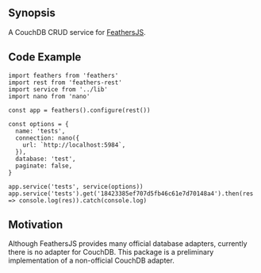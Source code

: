 ## Synopsis

A CouchDB CRUD service for [FeathersJS](https://github.com/feathersjs/feathers).

## Code Example

```
import feathers from 'feathers'
import rest from 'feathers-rest'
import service from '../lib'
import nano from 'nano'

const app = feathers().configure(rest())

const options = {
  name: 'tests',
  connection: nano({
    url: `http://localhost:5984`,
  }),
  database: 'test',
  paginate: false,
}

app.service('tests', service(options))
app.service('tests').get('18423385ef707d5fb46c61e7d70148a4').then(res => console.log(res)).catch(console.log)
```

## Motivation

Although FeathersJS provides many official database adapters, currently there is no adapter for CouchDB. This package is a preliminary implementation of a non-official CouchDB adapter.